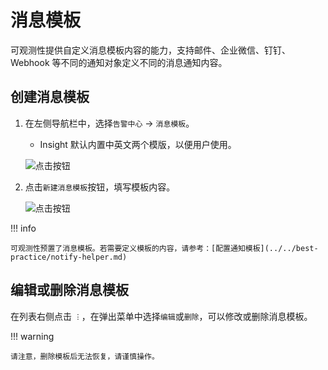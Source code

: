 # 消息模板

可观测性提供自定义消息模板内容的能力，支持邮件、企业微信、钉钉、Webhook 等不同的通知对象定义不同的消息通知内容。

## 创建消息模板

1. 在左侧导航栏中，选择`告警中心` -> `消息模板`。

   - Insight 默认内置中英文两个模版，以便用户使用。

    ![点击按钮](https://docs.daocloud.io/daocloud-docs-images/docs/zh/docs/insight/images/template00.png)

2. 点击`新建消息模板`按钮，填写模板内容。

    ![点击按钮](https://docs.daocloud.io/daocloud-docs-images/docs/zh/docs/insight/images/template01.png)

!!! info

    可观测性预置了消息模板。若需要定义模板的内容，请参考：[配置通知模板](../../best-practice/notify-helper.md)

## 编辑或删除消息模板

在列表右侧点击 `︙`，在弹出菜单中选择`编辑`或`删除`，可以修改或删除消息模板。

!!! warning

    请注意，删除模板后无法恢复，请谨慎操作。

